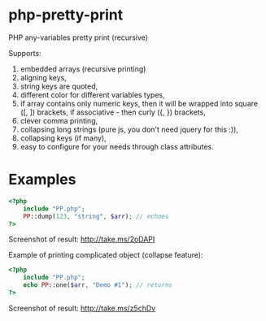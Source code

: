 php-pretty-print
================

PHP any-variables pretty print (recursive)

Supports:

1. embedded arrays (recursive printing)
2. aligning keys,
3. string keys are quoted,
4. different color for different variables types,
5. if array contains only numeric keys, then it will be wrapped into square ([, ]) brackets, if associative - then curly ({, }) brackets,
6. clever comma printing,
7. collapsing long strings (pure js, you don't need jquery for this :)),
8. collapsing keys (if many),
9. easy to configure for your needs through class attributes.

Examples
================
```php
<?php
	include "PP.php";
	PP::dump(123, "string", $arr); // echoes
?>
```

Screenshot of result:
http://take.ms/2oDAPI

Example of printing complicated object (collapse feature):

```php
<?php
	include "PP.php";
	echo PP::one($arr, "Demo #1"); // returns
?>
```
Screenshot of result:
http://take.ms/z5chDv
